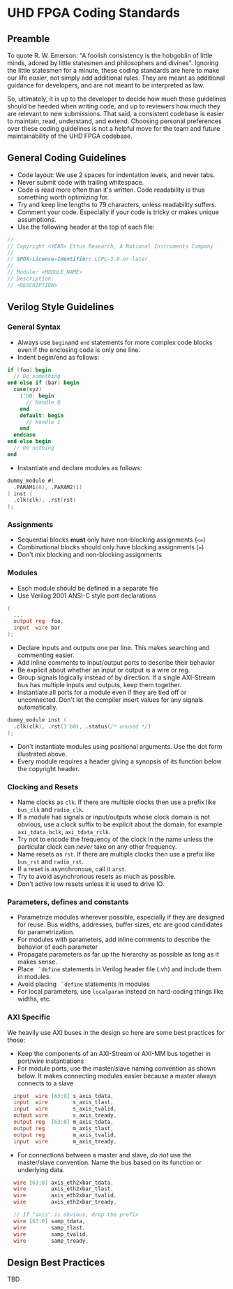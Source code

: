 # UHD FPGA Coding Standards

## Preamble

To quote R. W. Emerson: "A foolish consistency is the hobgoblin of little minds,
adored by little statesmen and philosophers and divines". Ignoring the little
statesmen for a minute, these coding standards are here to make our life
*easier*, not simply add additional rules. They are meant as additional guidance
for developers, and are not meant to be interpreted as law.

So, ultimately, it is up to the developer to decide how much these guidelines
should be heeded when writing code, and up to reviewers how much they are
relevant to new submissions.
That said, a consistent codebase is easier to maintain, read, understand, and
extend. Choosing personal preferences over these coding guidelines is not a
helpful move for the team and future maintainability of the UHD FPGA codebase.

## General Coding Guidelines

* Code layout: We use 2 spaces for indentation levels, and never tabs.
* Never submit code with trailing whitespace.
* Code is read more often than it's written. Code readability is thus something
  worth optimizing for.
* Try and keep line lengths to 79 characters, unless readability suffers.
* Comment your code. Especially if your code is tricky or makes unique assumptions.
* Use the following header at the top of each file:
```verilog
//
// Copyright <YEAR> Ettus Research, A National Instruments Company
//
// SPDX-License-Identifier: LGPL-3.0-or-later
//
// Module: <MODULE_NAME>
// Description:
// <DESCRIPTION>
```

## Verilog Style Guidelines

### General Syntax

* Always use `begin`and `end` statements for more complex code blocks even if the enclosing code is only
one line.
* Indent begin/end as follows:
```verilog
if (foo) begin
  // Do something
end else if (bar) begin
  case(xyz)
    1'b0: begin
      // Handle 0
    end
    default: begin
      // Handle 1
    end
  endcase
end else begin
  // Do nothing
end
```
* Instantiate and declare modules as follows:
```verilog
dummy_module #(
  .PARAM1(0), .PARAM2(1)
) inst (
  .clk(clk), .rst(rst)
);
```

### Assignments

* Sequential blocks **must** only have non-blocking assignments (`<=`)
* Combinational blocks should only have blocking assignments (`=`)
* Don't mix blocking and non-blocking assignments

### Modules

* Each module should be defined in a separate file
* Use Verilog 2001 ANSI-C style port declarations
```verilog
(
  ...
  output reg  foo,
  input  wire bar
);
```
* Declare inputs and outputs one per line. This makes searching and commenting easier.
* Add inline comments to input/output ports to describe their behavior
* Be explicit about whether an input or output is a wire or reg.
* Group signals logically instead of by direction. If a single AXI-Stream bus has multiple inputs and
outputs, keep them together.
* Instantiate all ports for a module even if they are tied off or unconnected. Don't let the compiler
insert values for any signals automatically.
```verilog
dummy_module inst (
  .clk(clk), .rst(1'b0), .status(/* unused */)
);
```
* Don't instantiate modules using positional arguments. Use the dot form illustrated above.
* Every module requires a header giving a synopsis of its function below the
  copyright header.

### Clocking and Resets

* Name clocks as `clk`. If there are multiple clocks then use a prefix like `bus_clk` and `radio_clk`.
* If a module has signals or input/outputs whose clock domain is not obvious, use a clock suffix
to be explicit about the domain, for example `axi_tdata_bclk`, `axi_tdata_rclk`.
* Try not to encode the frequency of the clock in the name unless the particular clock can
*never* take on any other frequency.
* Name resets as `rst`. If there are multiple clocks then use a prefix like `bus_rst` and `radio_rst`.
* If a reset is asynchronous, call it `arst`.
* Try to avoid asynchronous resets as much as possible.
* Don't active low resets unless it is used to drive IO.

### Parameters, defines and constants

* Parametrize modules wherever possible, especially if they are designed for reuse. Bus widths, addresses,
buffer sizes, etc are good candidates for parametrization.
* For modules with parameters, add inline comments to describe the behavior of each parameter
* Propagate parameters as far up the hierarchy as possible as long as it makes sense.
* Place `` `define`` statements in Verilog header file (.vh) and include them in modules.
* Avoid placing `` `define`` statements in modules
* For local parameters, use `localparam` instead on hard-coding things like widths, etc.

### AXI Specific

We heavily use AXI buses in the design so here are some best practices for those:
* Keep the components of an AXI-Stream or AXI-MM bus together in port/wire instantiations
* For module ports, use the master/slave naming convention as shown below. It makes connecting modules
easier because a master always connects to a slave
```verilog
  input  wire [63:0] s_axis_tdata,
  input  wire        s_axis_tlast,
  input  wire        s_axis_tvalid,
  output wire        s_axis_tready,
  output reg  [63:0] m_axis_tdata,
  output reg         m_axis_tlast,
  output reg         m_axis_tvalid,
  input  wire        m_axis_tready,
```
* For connections between a master and slave, *do not* use the master/slave convention. Name the bus based
on its function or underlying data.
```verilog
  wire [63:0] axis_eth2xbar_tdata,
  wire        axis_eth2xbar_tlast,
  wire        axis_eth2xbar_tvalid,
  wire        axis_eth2xbar_tready,

  // If "axis" is obvious, drop the prefix
  wire [63:0] samp_tdata,
  wire        samp_tlast,
  wire        samp_tvalid,
  wire        samp_tready,
```


## Design Best Practices

TBD
